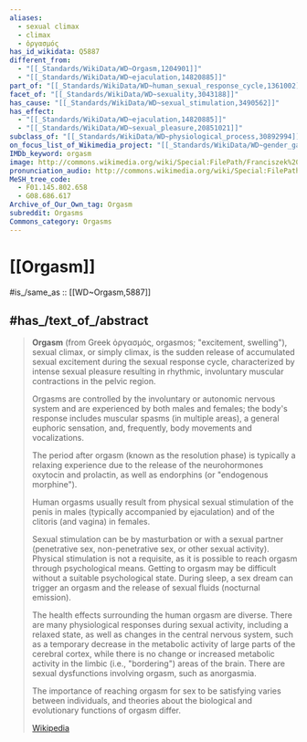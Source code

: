 ```yaml
---
aliases:
  - sexual climax
  - climax
  - ὀργασμός
has_id_wikidata: Q5887
different_from:
  - "[[_Standards/WikiData/WD~Orgasm,1204901]]"
  - "[[_Standards/WikiData/WD~ejaculation,14820885]]"
part_of: "[[_Standards/WikiData/WD~human_sexual_response_cycle,1361002]]"
facet_of: "[[_Standards/WikiData/WD~sexuality,3043188]]"
has_cause: "[[_Standards/WikiData/WD~sexual_stimulation,3490562]]"
has_effect:
  - "[[_Standards/WikiData/WD~ejaculation,14820885]]"
  - "[[_Standards/WikiData/WD~sexual_pleasure,20851021]]"
subclass_of: "[[_Standards/WikiData/WD~physiological_process,30892994]]"
on_focus_list_of_Wikimedia_project: "[[_Standards/WikiData/WD~gender_gap_on_Dutch_Wikipedia,60687720]]"
IMDb_keyword: orgasm
image: http://commons.wikimedia.org/wiki/Special:FilePath/Franciszek%20%C5%BBmurko%20-%20Sinnenrausch.png
pronunciation_audio: http://commons.wikimedia.org/wiki/Special:FilePath/De-Orgasmus2.ogg
MeSH_tree_code:
  - F01.145.802.658
  - G08.686.617
Archive_of_Our_Own_tag: Orgasm
subreddit: Orgasms
Commons_category: Orgasms
---
```


# [[Orgasm]] 

#is_/same_as :: [[WD~Orgasm,5887]] 

## #has_/text_of_/abstract 

> **Orgasm** (from Greek ὀργασμός, orgasmos; "excitement, swelling"), sexual climax, or simply climax, 
> is the sudden release of accumulated sexual excitement during the sexual response cycle, 
> characterized by intense sexual pleasure 
> resulting in rhythmic, involuntary muscular contractions in the pelvic region. 
> 
> Orgasms are controlled by the involuntary or autonomic nervous system 
> and are experienced by both males and females; 
> the body's response includes muscular spasms (in multiple areas), a general euphoric sensation, 
> and, frequently, body movements and vocalizations. 
> 
> The period after orgasm (known as the resolution phase) is typically a relaxing experience 
> due to the release of the neurohormones oxytocin and prolactin, 
> as well as endorphins (or "endogenous morphine").
>
> Human orgasms usually result from physical sexual stimulation 
> of the penis in males (typically accompanied by ejaculation) and of the clitoris (and vagina) in females. 
> 
> Sexual stimulation can be by masturbation or with a sexual partner 
> (penetrative sex, non-penetrative sex, or other sexual activity). 
> Physical stimulation is not a requisite, as it is possible to reach orgasm through psychological means. 
> Getting to orgasm may be difficult without a suitable psychological state. 
> During sleep, a sex dream can trigger an orgasm and the release of sexual fluids (nocturnal emission).
>
> The health effects surrounding the human orgasm are diverse. 
> There are many physiological responses during sexual activity, including a relaxed state, 
> as well as changes in the central nervous system, 
> such as a temporary decrease in the metabolic activity of large parts of the cerebral cortex, 
> while there is no change or increased metabolic activity in the limbic (i.e., "bordering") areas of the brain. 
> There are sexual dysfunctions involving orgasm, such as anorgasmia.
>
> The importance of reaching orgasm for sex to be satisfying varies between individuals, 
> and theories about the biological and evolutionary functions of orgasm differ.
>
> [Wikipedia](https://en.wikipedia.org/wiki/Orgasm)  

